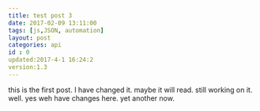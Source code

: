```yaml
---
title: test post 3
date: 2017-02-09 13:11:00
tags: [js,JSON, automation]
layout: post
categories: api
id : 0
updated:2017-4-1 16:24:2
version:1.3
---
```


this is the first post. I have changed it. maybe it will read. still working on it. well. yes weh have changes here. yet another now.